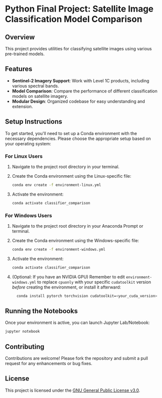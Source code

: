 # Python Final Project: Satellite Image Classification Model Comparison

## Overview

This project provides utilities for classifying satellite images using various pre-trained models.

## Features

* **Sentinel-2 Imagery Support**: Work with Level 1C products, including various spectral bands.
* **Model Comparison**: Compare the performance of different classification models on satellite imagery.
* **Modular Design**: Organized codebase for easy understanding and extension.

## Setup Instructions

To get started, you'll need to set up a Conda environment with the necessary dependencies. Please choose the appropriate setup based on your operating system:

### For Linux Users

1. Navigate to the project root directory in your terminal.
2. Create the Conda environment using the Linux-specific file:

    ```bash
    conda env create -f environment-linux.yml
    ```

3. Activate the environment:

    ```bash
    conda activate classifier_comparison
    ```

### For Windows Users

1. Navigate to the project root directory in your Anaconda Prompt or terminal.
2. Create the Conda environment using the Windows-specific file:

    ```bash
    conda env create -f environment-windows.yml
    ```

3. Activate the environment:

    ```bash
    conda activate classifier_comparison
    ```

4. (Optional: If you have an NVIDIA GPU) Remember to edit `environment-windows.yml` to replace `cpuonly` with your specific `cudatoolkit` version *before* creating the environment, or install it afterward:

    ```bash
      conda install pytorch torchvision cudatoolkit=<your_cuda_version> -c pytorch -c conda-forge
    ```

## Running the Notebooks

Once your environment is active, you can launch Jupyter Lab/Notebook:

```bash
jupyter notebook
```

## Contributing

Contributions are welcome! Please fork the repository and submit a pull request for any enhancements or bug fixes.

## License

This project is licensed under the [GNU General Public License v3.0](https://www.gnu.org/licenses/gpl-3.0.en.html).
